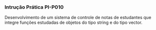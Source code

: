 ### Intrução Prática PI-P010


Desenvolvimento de um sistema de controle de notas de 
estudantes que integre funções estudadas de objetos do tipo string 
e do tipo vector. 
